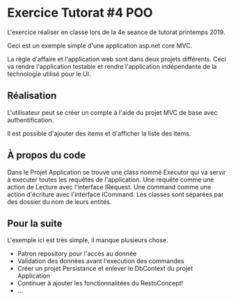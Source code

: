 # Exercice Tutorat #4 POO
L'exercice réaliser en classe lors de la 4e seance de tutorat printemps 2019.

Ceci est un exemple simple d'une application asp.net core MVC. 

La règle d'affaire et l'application web sont dans deux projets différents.
Ceci va rendre l'application testable et rendre l'application indépendante de la technologie utilisé pour le UI.

## Réalisation

L'utilisateur peut se créer un compte à l'aide du projet MVC de base avec authentification.

Il est possible d'ajouter des items et d'afficher la liste des items.

## À propos du code

Dans le Projet Application se trouve une class nommé Executor qui va servir à executer toutes les requêtes de l'application.
Une requête comme une action de Lecture avec l'interface IRequest.
Une command comme une action d'écriture avec l'interface ICommand.
Les classes sont séparées par des dossier du nom de leurs entités.

## Pour la suite
L'exemple ici est très simple, il manque plusieurs chose.
 - Patron repository pour l'accès au donnée
 - Validation des données avant l'execution des commandes
 - Créer un projet Persistance et enlever le DbContext du projet Application
 - Continuer à ajouter les fonctionnalitées du RestoConcept!
 - ...
